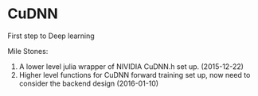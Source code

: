 # CuDNN
First step to Deep learning

Mile Stones:
1. A lower level julia wrapper of NIVIDIA CuDNN.h set up. (2015-12-22)
2. Higher level functions for CuDNN forward training set up, now need to consider the backend design (2016-01-10)
